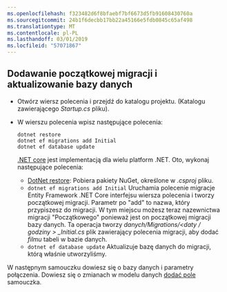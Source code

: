 ```yaml
---
ms.openlocfilehash: f323482d6f8bfaebf7bf6673d5fb91608430760a
ms.sourcegitcommit: 24b1f6decbb17bb22a45166e5fdb0845c65af498
ms.translationtype: MT
ms.contentlocale: pl-PL
ms.lasthandoff: 03/01/2019
ms.locfileid: "57071867"
---
```

## <a name="add-initial-migration-and-update-the-database"></a>Dodawanie początkowej migracji i aktualizowanie bazy danych

* Otwórz wiersz polecenia i przejdź do katalogu projektu. (Katalogu zawierającego *Startup.cs* pliku).

* W wierszu polecenia wpisz następujące polecenia:

  ```console
  dotnet restore
  dotnet ef migrations add Initial
  dotnet ef database update
  ```
  
  [.NET core](/dotnet/core/tools/index) jest implementacją dla wielu platform .NET. Oto, wykonaj następujące polecenia:

  * [DotNet restore](/dotnet/core/tools/dotnet-restore): Pobiera pakiety NuGet, określone w *.csproj* pliku.
  * `dotnet ef migrations add Initial` Uruchamia polecenie migracje Entity Framework .NET Core interfejsu wiersza polecenia i tworzy początkowej migracji. Parametr po "add" to nazwa, który przypiszesz do migracji. W tym miejscu możesz teraz nazewnictwa migracji "Początkowego" ponieważ jest on początkowej migracji bazy danych. Ta operacja tworzy *danych/Migrations/\<daty / godziny > _Initial.cs* plik zawierający polecenia migracji, aby dodać *filmu* tabeli w bazie danych.
  * `dotnet ef database update`  Aktualizuje bazę danych do migracji, którą właśnie utworzyliśmy.

W następnym samouczku dowiesz się o bazy danych i parametry połączenia. Dowiesz się o zmianach w modelu danych [dodać pole](xref:tutorials/first-mvc-app/new-field) samouczka.
